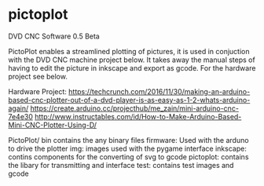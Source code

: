 # pictoplot
DVD CNC Software 0.5 Beta

PictoPlot enables a streamlined plotting of pictures, it is used in conjuction with the DVD CNC machine project below.
It takes away the manual steps of having to edit the picture in inkscape and export as gcode.
For the hardware project see below.

Hardware Project:
https://techcrunch.com/2016/11/30/making-an-arduino-based-cnc-plotter-out-of-a-dvd-player-is-as-easy-as-1-2-whats-arduino-again/
https://create.arduino.cc/projecthub/me_zain/mini-arduino-cnc-7e4e30
http://www.instructables.com/id/How-to-Make-Arduino-Based-Mini-CNC-Plotter-Using-D/


PictoPlot/
		bin contains the any binary files
		firmware: Used with the arduno to drive the plotter
		img: images used with the pygame interface
		inkscape: contins components for the converting of svg to gcode
		pictoplot: contains the libary for transmitting and interface
		test: contains test images and gcode